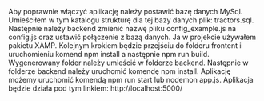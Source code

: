 Aby poprawnie włączyć aplikację należy postawić bazę danych MySql. Umieściłem w tym katalogu strukturę dla tej bazy danych plik: tractors.sql.
Następnie należy backend zmienić nazwę pliku config_example.js na config.js oraz ustawić połączenie z bazą danych. Ja w projekcie używałem pakietu XAMP.
Kolejnym krokiem będzie przejściu do folderu frontent i uruchomieniu komend npm install a następnie npm run build.
Wygenerowany folder należy umieścić w folderze backend.
Następnie w folderze backend należy uruchomić komendę npm install.
Aplikację możemy uruchomić komendą npm run start lub nodemon app.js.
Aplikacja będzie działa pod tym linkiem: http://localhost:5000/
